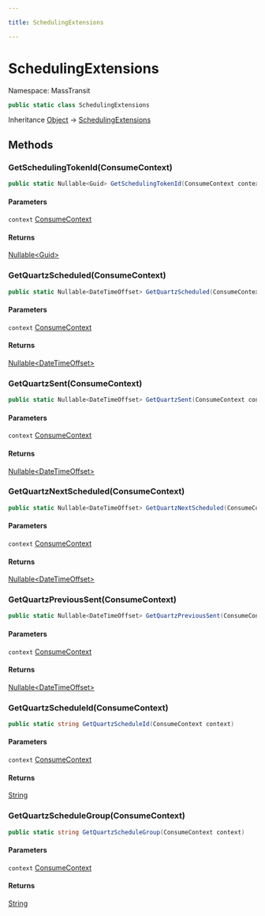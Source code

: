 ```yaml
---

title: SchedulingExtensions

---
```


# SchedulingExtensions

Namespace: MassTransit

```csharp
public static class SchedulingExtensions
```

Inheritance [Object](https://learn.microsoft.com/en-us/dotnet/api/system.object) → [SchedulingExtensions](../masstransit/schedulingextensions)

## Methods

### **GetSchedulingTokenId(ConsumeContext)**

```csharp
public static Nullable<Guid> GetSchedulingTokenId(ConsumeContext context)
```

#### Parameters

`context` [ConsumeContext](../masstransit/consumecontext)<br/>

#### Returns

[Nullable\<Guid\>](https://learn.microsoft.com/en-us/dotnet/api/system.nullable-1)<br/>

### **GetQuartzScheduled(ConsumeContext)**

```csharp
public static Nullable<DateTimeOffset> GetQuartzScheduled(ConsumeContext context)
```

#### Parameters

`context` [ConsumeContext](../masstransit/consumecontext)<br/>

#### Returns

[Nullable\<DateTimeOffset\>](https://learn.microsoft.com/en-us/dotnet/api/system.nullable-1)<br/>

### **GetQuartzSent(ConsumeContext)**

```csharp
public static Nullable<DateTimeOffset> GetQuartzSent(ConsumeContext context)
```

#### Parameters

`context` [ConsumeContext](../masstransit/consumecontext)<br/>

#### Returns

[Nullable\<DateTimeOffset\>](https://learn.microsoft.com/en-us/dotnet/api/system.nullable-1)<br/>

### **GetQuartzNextScheduled(ConsumeContext)**

```csharp
public static Nullable<DateTimeOffset> GetQuartzNextScheduled(ConsumeContext context)
```

#### Parameters

`context` [ConsumeContext](../masstransit/consumecontext)<br/>

#### Returns

[Nullable\<DateTimeOffset\>](https://learn.microsoft.com/en-us/dotnet/api/system.nullable-1)<br/>

### **GetQuartzPreviousSent(ConsumeContext)**

```csharp
public static Nullable<DateTimeOffset> GetQuartzPreviousSent(ConsumeContext context)
```

#### Parameters

`context` [ConsumeContext](../masstransit/consumecontext)<br/>

#### Returns

[Nullable\<DateTimeOffset\>](https://learn.microsoft.com/en-us/dotnet/api/system.nullable-1)<br/>

### **GetQuartzScheduleId(ConsumeContext)**

```csharp
public static string GetQuartzScheduleId(ConsumeContext context)
```

#### Parameters

`context` [ConsumeContext](../masstransit/consumecontext)<br/>

#### Returns

[String](https://learn.microsoft.com/en-us/dotnet/api/system.string)<br/>

### **GetQuartzScheduleGroup(ConsumeContext)**

```csharp
public static string GetQuartzScheduleGroup(ConsumeContext context)
```

#### Parameters

`context` [ConsumeContext](../masstransit/consumecontext)<br/>

#### Returns

[String](https://learn.microsoft.com/en-us/dotnet/api/system.string)<br/>
